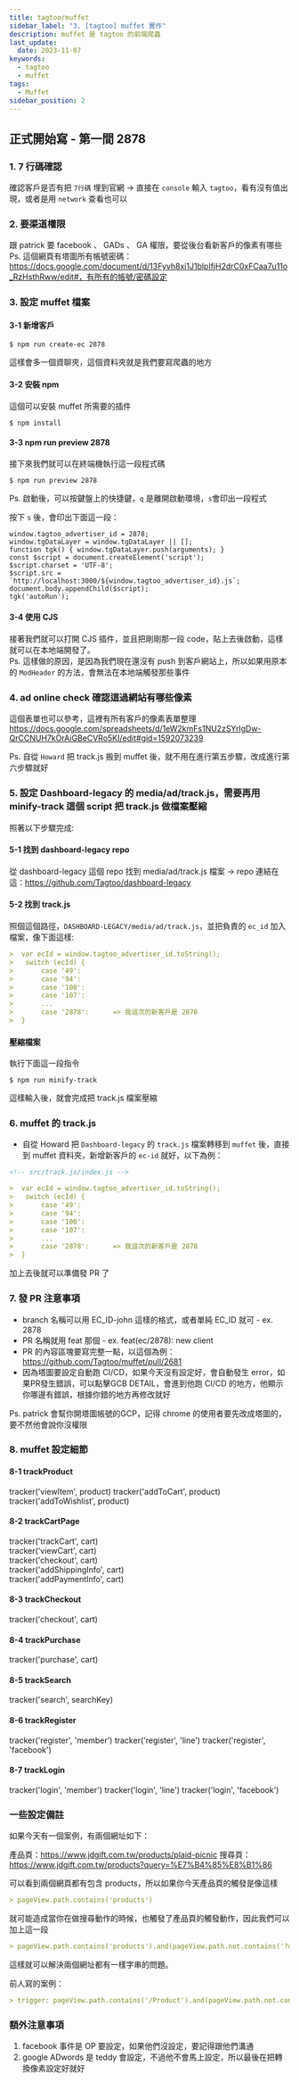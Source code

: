 ```yaml
---
title: tagtoo/muffet
sidebar_label: "3. [tagtoo] muffet 實作"
description: muffet 是 tagtoo 的前端爬蟲
last_update:
  date: 2023-11-07
keywords:
  - tagtoo
  - muffet
tags:
  - Muffet
sidebar_position: 2  
---
```


正式開始寫 - 第一間 2878
------

### 1. 7 行碼確認
確認客戶是否有把 `7行碼` 埋到官網 -> 直接在 `console` 輸入 `tagtoo`，看有沒有值出現，或者是用 `network` 查看也可以

### 2. 要渠道權限
跟 patrick 要 facebook 、 GADs 、 GA 權限，要從後台看新客戶的像素有哪些  
Ps. 這個網頁有塔圖所有帳號密碼：https://docs.google.com/document/d/13Fyvh8xi1J1blpIfjH2drC0xFCaa7u11o_RzHsthRww/edit#，有所有的帳號/密碼設定     

### 3. 設定 muffet 檔案

#### 3-1 新增客戶

```shell
$ npm run create-ec 2878
```
這樣會多一個資聊夾，這個資料夾就是我們要寫爬蟲的地方

#### 3-2 安裝 npm 

這個可以安裝 muffet 所需要的插件
```shell
$ npm install
```

#### 3-3 npm run preview 2878

接下來我們就可以在終端機執行這一段程式碼

```shell
$ npm run preview 2878
```

Ps. 啟動後，可以按鍵盤上的快捷鍵，`q` 是離開啟動環境，`s`會印出一段程式


按下 `s` 後，會印出下面這一段：
```shell
window.tagtoo_advertiser_id = 2878;
window.tgDataLayer = window.tgDataLayer || [];
function tgk() { window.tgDataLayer.push(arguments); }
const $script = document.createElement('script');
$script.charset = 'UTF-8';
$script.src = `http://localhost:3000/${window.tagtoo_advertiser_id}.js`;
document.body.appendChild($script);
tgk('autoRun');
```

#### 3-4 使用 CJS
  
接著我們就可以打開 CJS 插件，並且把剛剛那一段 code，貼上去後啟動，這樣就可以在本地端開發了。    
Ps. 這樣做的原因，是因為我們現在還沒有 push 到客戶網站上，所以如果用原本的 `ModHeader` 的方法，會無法在本地端觸發那些事件   


### 4. ad online check 確認這過網站有哪些像素

這個表單也可以參考，這裡有所有客戶的像素表單整理
https://docs.google.com/spreadsheets/d/1eW2kmFs1NU2zSYrlgDw-QrCCNUH7kOrAiGBeCVRo5KI/edit#gid=1592073239


Ps. 自從 `Howard` 把 track.js 搬到 muffet 後，就不用在進行第五步驟，改成進行第六步驟就好

### 5. 設定 Dashboard-legacy 的 media/ad/track.js，需要再用 minify-track 這個 script 把 track.js 做檔案壓縮

照著以下步驟完成:  

#### 5-1 找到 dashboard-legacy repo
從 dashboard-legacy 這個 repo 找到 media/ad/track.js 檔案 -> repo 連結在這：https://github.com/Tagtoo/dashboard-legacy

#### 5-2 找到 track.js
照個這個路徑，`DASHBOARD-LEGACY/media/ad/track.js`，並把負責的 `ec_id` 加入檔案，像下面這樣:
```md
>  var ecId = window.tagtoo_advertiser_id.toString();
>   switch (ecId) {
>       case '49':
>       case '94':
>       case '100':
>       case '107':
>       ...
>       case '2878':      => 我這次的新客戶是 2878
>  }
```

#### 壓縮檔案
執行下面這一段指令

```shell
$ npm run minify-track
```

這樣輸入後，就會完成把 track.js 檔案壓縮





### 6. muffet 的 track.js

* 自從 Howard 把 `Dashboard-legacy` 的 `track.js` 檔案轉移到 `muffet` 後，直接到 muffet 資料夾，新增新客戶的 `ec-id` 就好，以下為例：

```md
<!-- src/track.js/index.js -->

>  var ecId = window.tagtoo_advertiser_id.toString();
>   switch (ecId) {
>       case '49':
>       case '94':
>       case '100':
>       case '107':
>       ...
>       case '2878':      => 我這次的新客戶是 2878
>  }
```

加上去後就可以準備發 PR 了

### 7. 發 PR 注意事項

* branch 名稱可以用 EC_ID-john 這樣的格式，或者單純 EC_ID 就可 - ex. 2878
* PR 名稱就用 feat 那個 - ex. feat(ec/2878): new client
* PR 的內容區塊要寫完整一點，以這個為例：https://github.com/Tagtoo/muffet/pull/2681
* 因為塔圖要設定自動跑 CI/CD，如果今天沒有設定好，會自動發生 error，如果PR發生錯誤，可以點擊GCB DETAIL，會進到他跑 CI/CD 的地方，他顯示你哪邊有錯誤，根據你錯的地方再修改就好

Ps. patrick 會幫你開塔圖帳號的GCP，記得 chrome 的使用者要先改成塔圖的，要不然他會說你沒權限



### 8. muffet 設定細節

#### 8-1 trackProduct
tracker('viewItem', product)
tracker('addToCart', product)
tracker('addToWishlist', product)


#### 8-2 trackCartPage
tracker('trackCart', cart)      
tracker('viewCart', cart)      
tracker('checkout', cart)   
tracker('addShippingInfo', cart)            
tracker('addPaymentInfo', cart)   


#### 8-3 trackCheckout
tracker('checkout', cart)

#### 8-4 trackPurchase
tracker('purchase', cart) 

#### 8-5 trackSearch
tracker('search', searchKey)

#### 8-6 trackRegister
tracker('register', 'member')
tracker('register', 'line')
tracker('register', 'facebook')

#### 8-7 trackLogin
tracker('login', 'member')
tracker('login', 'line')
tracker('login', 'facebook')




### 一些設定備註

如果今天有一個案例，有兩個網址如下：

產品頁：https://www.jdgift.com.tw/products/plaid-picnic
搜尋頁：https://www.jdgift.com.tw/products?query=%E7%B4%85%E8%B1%86

可以看到兩個網頁都有包含 products，所以如果你今天產品頁的觸發是像這樣

```md
> pageView.path.contains('products')
```
就可能造成當你在做搜尋動作的時候，也觸發了產品頁的觸發動作，因此我們可以加上這一段
```md
> pageView.path.contains('products').and(pageView.path.not.contains('?query'))
```

這樣就可以解決兩個網址都有一樣字串的問題。


前人寫的案例：
```md
> trigger: pageView.path.contains('/Product').and(pageView.path.not.contains('/Brand')),
```


### 額外注意事項

1. facebook 事件是 OP 要設定，如果他們沒設定，要記得跟他們溝通
2. google ADwords 是 teddy 會設定，不過他不會馬上設定，所以最後在把轉換像素設定好就好


